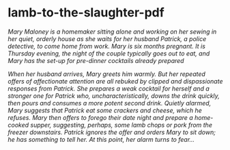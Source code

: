 # lamb-to-the-slaughter-pdf

*Mary Maloney is a homemaker sitting alone and working on her sewing in her quiet, orderly house as she waits for her husband Patrick, a police detective, to come home from work. Mary is six months pregnant. It is Thursday evening, the night of the couple typically goes out to eat, and Mary has the set-up for pre-dinner cocktails already prepared*

*When her husband arrives, Mary greets him warmly. But her repeated offers of affectionate attention are all rebuked by clipped and dispassionate responses from Patrick. She prepares a weak cocktail for herself and a stronger one for Patrick who, uncharacteristically, downs the drink quickly, then pours and consumes a more potent second drink. Quietly alarmed, Mary suggests that Patrick eat some crackers and cheese, which he refuses. Mary then offers to forego their date night and prepare a home-cooked supper, suggesting, perhaps, some lamb chops or pork from the freezer downstairs. Patrick ignores the offer and orders Mary to sit down; he has something to tell her. At this point, her alarm turns to fear...*

